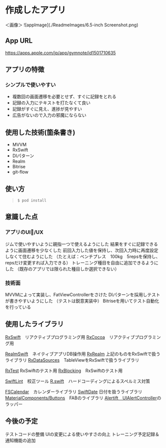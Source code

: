 # 作成したアプリ

＜画像＞
![appImage](./ReadmeImages/6.5-inch Screenshot.png)

## App URL
https://apps.apple.com/jp/app/gymnote/id1501710635

## アプリの特徴
### シンプルで使いやすい

 - 複数回の画面遷移を必要とせず、すぐに記録をとれる
 - 記録の入力にテキストを打たなくて良い
 - 記録がすぐに見え、進捗が見やすい
 - 広告がないので入力の邪魔にならない

## 使用した技術(箇条書き)

- MVVM
- RxSwift
- DIパターン
- Realm
- Bitrise
- git-flow

## 使い方
 
> `$ pod install`

## 意識した点
### アプリのUI/UX
ジムで使いやすいように親指一つで使えるようにした
結果をすぐに記録できるように画面遷移を少なくした
前回入力した値を保持し、次回入力時に再度設定しなくて住むようにした
（たとえば：ベンチプレス　100kg　5repsを保持し、	repsだけ変更すれば入力できる）
トレーニング種目を自由に追加できるようにした
（既存のアプリでは限られた種目しか選択できない）
### 技術面
  MVVMによって実装し、FatViewControllerをさけた
  DIパターンを採用しテストが書きやすいようにした
    （テストは鋭意実装中）
  Bitriseを用いてテスト自動化を行っている
  
## 使用したライブラリ

[RxSwift](https://github.com/ReactiveX/RxSwift)　リアクティブプログラミング用
 [RxCocoa](https://github.com/ReactiveX/RxSwift/tree/master/RxCocoa)　リアクティブプログラミング用
 
[RealmSwift](https://realm.io/docs/swift/latest)　ネイティブアプリDB操作用
[RxRealm](https://github.com/RxSwiftCommunity/RxRealm) 上記のものをRxSwiftで扱うライブラリ
[RxDataSources](https://github.com/RxSwiftCommunity/RxDataSources)　TableViewをRxSwiftで扱うライブラリ

[RxTest](https://github.com/ReactiveX/RxSwift/tree/master/RxTest)  RxSwiftのテスト用
[RxBlocking](https://github.com/ReactiveX/RxSwift/tree/master/RxBlocking)　RxSwiftのテスト用

[SwiftLint](https://github.com/realm/SwiftLint)　校正ツール
[R.swift](https://github.com/mac-cain13/R.swift)　ハードコーディングによるスペルミス対策

[FSCalendar](https://github.com/WenchaoD/FSCalendar)　カレンダーライブラリ
[SwiftDate](https://github.com/malcommac/SwiftDate) 日付を扱うライブラリ
[MaterialComponents/Buttons](https://material.io/develop/ios/components/buttons/)　FABのライブラリ
[Alertift　UIAlertController](https://github.com/sgr-ksmt/Alertift)のラッパー



## 今後の予定
テストコードの整備
UIの変更による使いやすさの向上
トレーニング予定記録＆通知機能の追加
